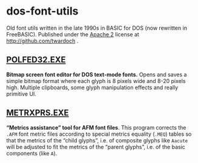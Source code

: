 # dos-font-utils
Old font utils written in the late 1990s in BASIC for DOS (now rewritten in FreeBASIC). Published under the [Apache 2](/LICENSE) license at http://github.com/twardoch . 

## [POLFED32.EXE](POLFED)
**Bitmap screen font editor for DOS text-mode fonts.** Opens and saves a simple bitmap format where each glyph is 8 pixels wide and 8-20 pixels high. Multiple clipboards, some glyph manipulation effects and really primitive UI.  

## [METRXPRS.EXE](METRXPRS)
**“Metrics assistance” tool for AFM font files**. This program corrects the `.AFM` font metric files according to special metrics equality (`.MEQ`) tables so that the metrics of the “child glyphs”, i.e. of composite glyphs like `Aacute` will be adjusted to fit the metrics of the “parent glyphs”, i.e. of the basic components (like `A`). 
